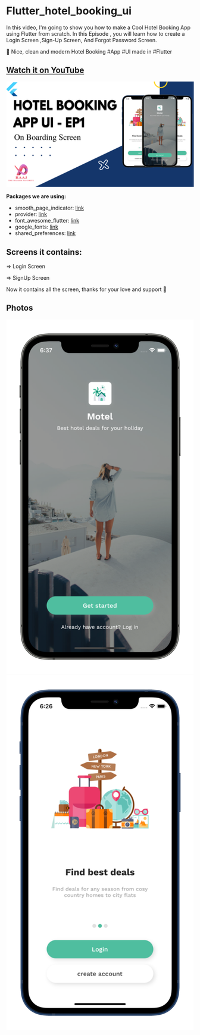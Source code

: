 # Flutter_hotel_booking_ui

In this video, I'm going to show you how to make a Cool Hotel Booking App using Flutter from scratch.
In this Episode , you will learn how to create a Login Screen ,Sign-Up Screen, And Forgot Password Screen.

🚀 Nice, clean and modern Hotel Booking #App #UI made in #Flutter

## [Watch it on YouTube](https://youtu.be/-tHUmjIkGJ4)
![Preview](U3.png)
   
**Packages we are using:**

-   smooth_page_indicator: [link](https://pub.dev/packages/smooth_page_indicator)
-   provider: [link](https://pub.dev/packages/provider)
-   font_awesome_flutter: [link](https://pub.dev/packages/font_awesome_flutter)
-   google_fonts: [link](https://pub.dev/packages/google_fonts)
-   shared_preferences: [link](https://pub.dev/packages/shared_preferences)

## Screens it contains:

=> Login Screen

=> SignUp Screen

Now it contains all the screen, thanks for your love and support 🙏 

## Photos
![Preview](/U1.png)
![Preview](U2.png)
